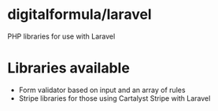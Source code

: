 # digitalformula/laravel

PHP libraries for use with Laravel

# Libraries available

- Form validator based on input and an array of rules
- Stripe libraries for those using Cartalyst Stripe with Laravel
